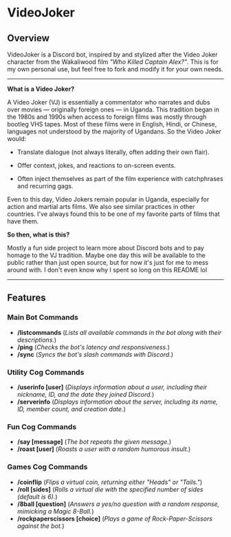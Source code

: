 # VideoJoker

## Overview
VideoJoker is a Discord bot, inspired by and stylized after the Video Joker character from the Wakaliwood film *"Who Killed Captain Alex?"*. 
This is for my own personal use, but feel free to fork and modify it for your own needs.

---

**What is a Video Joker?**

A Video Joker (VJ) is essentially a commentator who narrates and dubs over movies — originally foreign ones — in Uganda. 
This tradition began in the 1980s and 1990s when access to foreign films was mostly through bootleg VHS tapes. 
Most of these films were in English, Hindi, or Chinese, languages not understood by the majority of Ugandans. 
So the Video Joker would:

- Translate dialogue (not always literally, often adding their own flair).

- Offer context, jokes, and reactions to on-screen events.

- Often inject themselves as part of the film experience with catchphrases and recurring gags.

Even to this day, Video Jokers remain popular in Uganda, especially for action and martial arts films. 
We also see similar practices in other countries. I've always found this to be one of my favorite parts of films that have them.

**So then, what is this?**

Mostly a fun side project to learn more about Discord bots and to pay homage to the VJ tradition. 
Maybe one day this will be available to the public rather than just open source, but for now it's just for me to mess around with.
I don't even know why I spent so long on this README lol

----

## Features

### Main Bot Commands
- **/listcommands** (*Lists all available commands in the bot along with their descriptions.*)
- **/ping** (*Checks the bot's latency and responsiveness.*)
- **/sync** (*Syncs the bot's slash commands with Discord.*)

### Utility Cog Commands
- **/userinfo [user]** (*Displays information about a user, including their nickname, ID, and the date they joined Discord.*)
- **/serverinfo** (*Displays information about the server, including its name, ID, member count, and creation date.*)

### Fun Cog Commands
- **/say [message]** (*The bot repeats the given message.*)
- **/roast [user]** (*Roasts a user with a random humorous insult.*)

### Games Cog Commands
- **/coinflip** (*Flips a virtual coin, returning either "Heads" or "Tails."*)
- **/roll [sides]** (*Rolls a virtual die with the specified number of sides (default is 6).*)
- **/8ball [question]** (*Answers a yes/no question with a random response, mimicking a Magic 8-Ball.*)
- **/rockpaperscissors [choice]** (*Plays a game of Rock-Paper-Scissors against the bot.*)
